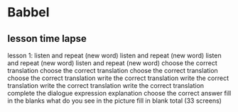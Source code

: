 # Babbel

## lesson time lapse
lesson 1:
listen and repeat (new word)
listen and repeat (new word)
listen and repeat (new word)
listen and repeat (new word)
choose the correct translation
choose the correct translation
choose the correct translation
choose the correct translation
write the correct translation
write the correct translation
write the correct translation
write the correct translation
complete the dialogue
expression explanation
choose the correct answer
fill in the blanks
what do you see in the picture fill in blank
total (33 screens)